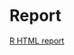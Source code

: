 # Report

[R HTML report](https://htmlpreview.github.io/?https://github.com/Benji19967/chess/blob/master/chess.html)
